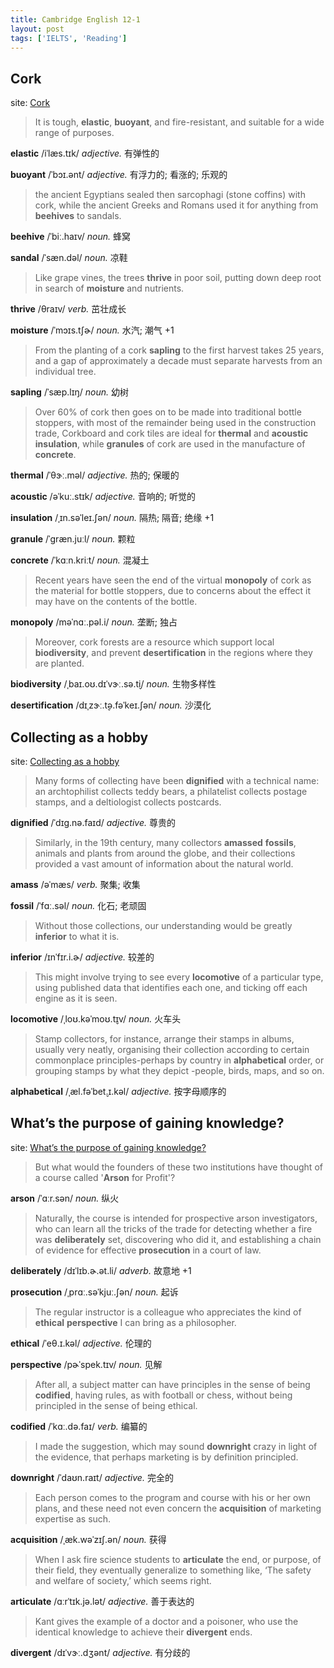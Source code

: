 ```yaml
---
title: Cambridge English 12-1
layout: post
tags: ['IELTS', 'Reading']
---
```


## Cork

site: [Cork](https://mini-ielts.com/1140/reading/cork)

>  It is tough, **elastic**, **buoyant**, and fire-resistant, and suitable for a wide range of purposes.

**elastic** /iˈlæs.tɪk/ *adjective.* 有弹性的

**buoyant** /ˈbɔɪ.ənt/ *adjective.* 有浮力的; 看涨的; 乐观的

> the ancient Egyptians sealed then sarcophagi (stone coffins) with cork, while the ancient Greeks and Romans used it for anything from **beehives** to sandals.

**beehive** /ˈbiː.haɪv/ *noun.* 蜂窝

**sandal** /ˈsæn.dəl/ *noun.* 凉鞋

> Like grape vines, the trees **thrive** in poor soil, putting down deep root in search of **moisture** and nutrients.

**thrive** /θraɪv/ *verb.* 茁壮成长

**moisture** /ˈmɔɪs.tʃɚ/ *noun.* 水汽; 潮气 +1

> From the planting of a cork **sapling** to the first harvest takes 25 years, and a gap of approximately a decade must separate harvests from an individual tree.

**sapling** /ˈsæp.lɪŋ/ *noun.* 幼树

> Over 60% of cork then goes on to be made into traditional bottle stoppers, with most of the remainder being used in the construction trade, Corkboard and cork tiles are ideal for **thermal** and **acoustic** **insulation**, while **granules** of cork are used in the manufacture of **concrete**.

**thermal** /ˈθɝː.məl/ *adjective.* 热的; 保暖的

**acoustic** /əˈkuː.stɪk/ *adjective.* 音响的; 听觉的

**insulation** /ˌɪn.səˈleɪ.ʃən/ *noun.* 隔热; 隔音; 绝缘 +1

**granule** /ˈɡræn.juːl/ *noun.* 颗粒

**concrete** /ˈkɑːn.kriːt/ *noun.* 混凝土

> Recent years have seen the end of the virtual **monopoly** of cork as the material for bottle stoppers, due to concerns about the effect it may have on the contents of the bottle.

**monopoly** /məˈnɑː.pəl.i/ *noun.* 垄断; 独占

> Moreover, cork forests are a resource which support local **biodiversity**, and prevent **desertification** in the regions where they are planted.

**biodiversity** /ˌbaɪ.oʊ.dɪˈvɝː.sə.t̬i/ *noun.* 生物多样性

**desertification** /dɪˌzɝː.t̬ə.fəˈkeɪ.ʃən/ *noun.* 沙漠化

## Collecting as a hobby

site: [Collecting as a hobby](https://mini-ielts.com/1137/reading/collecting-as-a-hobby)

> Many forms of collecting have been **dignified** with a technical name: an archtophilist collects teddy bears, a philatelist collects postage stamps, and a deltiologist collects postcards.

**dignified** /ˈdɪɡ.nə.faɪd/ *adjective.* 尊贵的

> Similarly, in the 19th century, many collectors **amassed** **fossils**, animals and plants from around the globe, and their collections provided a vast amount of information about the natural world.

**amass** /əˈmæs/ *verb.* 聚集; 收集

**fossil** /ˈfɑː.səl/ *noun.* 化石; 老顽固

> Without those collections, our understanding would be greatly **inferior** to what it is.

**inferior** /ɪnˈfɪr.i.ɚ/ *adjective.* 较差的

> This might involve trying to see every **locomotive** of a particular type, using published data that identifies each one, and ticking off each engine as it is seen.

**locomotive** /ˌloʊ.kəˈmoʊ.t̬ɪv/ *noun.* 火车头

> Stamp collectors, for instance, arrange their stamps in albums, usually very neatly, organising their collection according to certain commonplace principles-perhaps by country in **alphabetical** order, or grouping stamps by what they depict -people, birds, maps, and so on.

**alphabetical** /ˌæl.fəˈbet̬.ɪ.kəl/ *adjective.* 按字母顺序的

## What’s the purpose of gaining knowledge?

site: [What’s the purpose of gaining knowledge?](https://mini-ielts.com/1138/reading/whats-the-purpose-of-gaining-knowledge)

> But what would the founders of these two institutions have thought of a course called '**Arson** for Profit'?

**arson** /ˈɑːr.sən/ *noun.* 纵火

> Naturally, the course is intended for prospective arson investigators, who can learn all the tricks of the trade for detecting whether a fire was **deliberately** set, discovering who did it, and establishing a chain of evidence for effective **prosecution** in a court of law.

**deliberately** /dɪˈlɪb.ɚ.ət.li/ *adverb.* 故意地 +1

**prosecution** /ˌprɑː.səˈkjuː.ʃən/ *noun.* 起诉

> The regular instructor is a colleague who appreciates the kind of **ethical** **perspective** I can bring as a philosopher.

**ethical** /ˈeθ.ɪ.kəl/ *adjective.* 伦理的

**perspective** /pɚˈspek.tɪv/ *noun.* 见解

> After all, a subject matter can have principles in the sense of being **codified**, having rules, as with football or chess, without being principled in the sense of being ethical.

**codified** /ˈkɑː.də.faɪ/ *verb.* 编纂的

> I made the suggestion, which may sound **downright** crazy in light of the evidence, that perhaps marketing is by definition principled.

**downright** /ˈdaʊn.raɪt/ *adjective.* 完全的

> Each person comes to the program and course with his or her own plans, and these need not even concern the **acquisition** of marketing expertise as such.

**acquisition** /ˌæk.wəˈzɪʃ.ən/ *noun.* 获得

> When I ask fire science students to **articulate** the end, or purpose, of their field, they eventually generalize to something like, ‘The safety and welfare of society,’ which seems right.

**articulate** /ɑːrˈtɪk.jə.lət/ *adjective.* 善于表达的

> Kant gives the example of a doctor and a poisoner, who use the identical knowledge to achieve their **divergent** ends.

**divergent** /dɪˈvɝː.dʒənt/ *adjective.* 有分歧的
